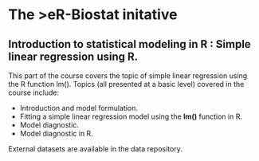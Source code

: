 # The >eR-Biostat initative
## Introduction to statistical modeling in R : Simple linear regression using R.

This part of the course covers the topic of simple linear regression using the R function lm().
Topics (all presented at a basic level) covered in the course include:

 * Introduction and model formulation.
 * Fitting a simple linear regression model using the **lm()** function in R.
 * Model diagnostic.
 * Model diagnostic in R.

External datasets are available in the data  repository.
